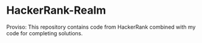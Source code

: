 # HackerRank-Realm

Proviso:
This repository contains code from HackerRank combined with my code for completing solutions.
